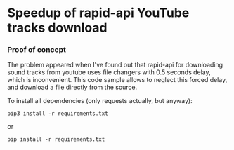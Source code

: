 # Speedup of rapid-api YouTube tracks download
### Proof of concept

The problem appeared when I've found out that rapid-api for downloading sound tracks from youtube uses file changers with 0.5 seconds delay, which is inconvenient. This code sample allows to neglect this forced delay, and download a file directly from the source.

To install all dependencies (only requests actually, but anyway):
```
pip3 install -r requirements.txt
```
or 
```
pip install -r requirements.txt
```
